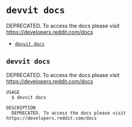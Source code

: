 # `devvit docs`

DEPRECATED. To access the docs please visit https://developers.reddit.com/docs

- [`devvit docs`](#devvit-docs)

## `devvit docs`

DEPRECATED. To access the docs please visit https://developers.reddit.com/docs

```
USAGE
  $ devvit docs

DESCRIPTION
  DEPRECATED. To access the docs please visit https://developers.reddit.com/docs
```

